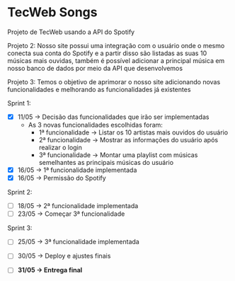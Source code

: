 # TecWeb Songs
Projeto de TecWeb usando a API do Spotify

Projeto 2:
Nosso site possui uma integração com o usuário onde o mesmo conecta sua conta do Spotify e a partir disso são listadas as suas 10 músicas mais ouvidas, também é possível adicionar a principal música em nosso banco de dados por meio da API que desenvolvemos

Projeto 3:
Temos o objetivo de aprimorar o nosso site adicionando novas funcionalidades e melhorando as funcionalidades já existentes

Sprint 1:
- [x] 11/05 -> Decisão das funcionalidades que irão ser implementadas 
  - As 3 novas funcionalidades escolhidas foram:
    - 1ª funcionalidade -> Listar os 10 artistas mais ouvidos do usuário
    - 2ª funcionalidade -> Mostrar as informações do usuário após realizar o login
    - 3ª funcionalidade -> Montar uma playlist com músicas semelhantes as principais músicas do usuário
- [x] 16/05 -> 1ª funcionalidade implementada 
- [x] 16/05 -> Permissão do Spotify

Sprint 2:
- [ ] 18/05 -> 2ª funcionalidade implementada
- [ ] 23/05 -> Começar 3ª funcionalidade  

Sprint 3:
- [ ] 25/05 -> 3ª funcionalidade implementada
- [ ] 30/05 -> Deploy e ajustes finais


- [ ] <b>31/05 -> Entrega final<b>
